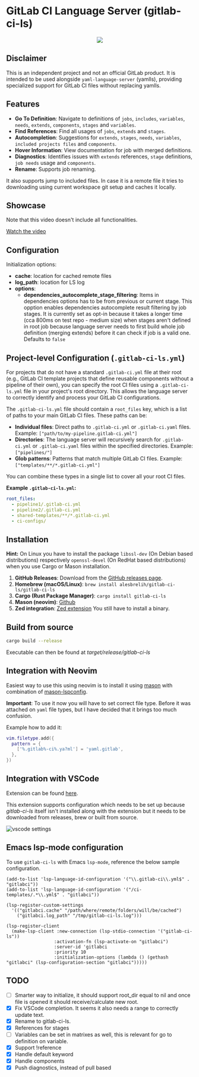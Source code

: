 # GitLab CI Language Server (gitlab-ci-ls)

<p align="center" width="100%">
    <img src="./docs/images/gitlab-ci-ls.png">
</p>

## Disclaimer

This is an independent project and not an official GitLab product.
It is intended to be used alongside `yaml-language-server` (yamlls), providing specialized support for GitLab CI files without replacing yamlls.

## Features

- **Go To Definition**: Navigate to definitions of `jobs`, `includes`, `variables`,
  `needs`, `extends`, `components`, `stages` and `variables`.
- **Find References**: Find all usages of `jobs`, `extends` and `stages`.
- **Autocompletion**: Suggestions for `extends`, `stages`, `needs`, `variables`, `included projects files` and `components`.
- **Hover Information**: View documentation for job with merged definitions.
- **Diagnostics**: Identifies issues with `extends` references, `stage` definitions, `job needs` usage and `components`.
- **Rename**: Supports job renaming.

It also supports jump to included files. In case it is a remote file it tries to downloading using
current workspace git setup and caches it locally.

## Showcase

Note that this video doesn't include all functionalities.

[Watch the video](https://vimeo.com/966578794)

## Configuration

Initialization options:

- **cache**: location for cached remote files
- **log_path**: location for LS log
- **options**:
  - **dependencies_autocomplete_stage_filtering**: Items in dependencies options has to be from previous or current stage. This opption enables dependencies autocomplete result filtering by job stages. It is currently set as opt-in because it takes a longer time (cca 800ms on test repo - medium size) when stages aren't defined in root job because language server needs to first build whole job definition (merging extends) before it can check if job is a valid one. Defaults to `false`

## Project-level Configuration (`.gitlab-ci-ls.yml`)

For projects that do not have a standard `.gitlab-ci.yml` file at their root (e.g., GitLab CI template projects that define reusable components without a pipeline of their own), you can specify the root CI files using a `.gitlab-ci-ls.yml` file in your project's root directory. This allows the language server to correctly identify and process your GitLab CI configurations.

The `.gitlab-ci-ls.yml` file should contain a `root_files` key, which is a list of paths to your main GitLab CI files. These paths can be:

-   **Individual files**: Direct paths to `.gitlab-ci.yml` or `.gitlab-ci.yaml` files.
    Example: `["path/to/my-pipeline.gitlab-ci.yml"]`
-   **Directories**: The language server will recursively search for `.gitlab-ci.yml` or `.gitlab-ci.yaml` files within the specified directories.
    Example: `["pipelines/"]`
-   **Glob patterns**: Patterns that match multiple GitLab CI files.
    Example: `["templates/**/*.gitlab-ci.yml"]`

You can combine these types in a single list to cover all your root CI files.

**Example `.gitlab-ci-ls.yml`:**

```yaml
root_files:
  - pipeline1/.gitlab-ci.yml
  - pipeline2/.gitlab-ci.yml
  - shared-templates/**/*.gitlab-ci.yml
  - ci-configs/
```

## Installation

**Hint:** On Linux you have to install the package `libssl-dev` (On Debian based distributions) respectively `openssl-devel` (On RedHat based distributions) when you use Cargo or Mason installation.

1. **GitHub Releases**: Download from the [GitHub releases page](https://github.com/alesbrelih/gitlab-ci-ls/releases).
2. **Homebrew (macOS/Linux)**: `brew install alesbrelih/gitlab-ci-ls/gitlab-ci-ls`
3. **Cargo (Rust Package Manager)**: `cargo install gitlab-ci-ls`
4. **Mason (neovim)**: [Github](https://github.com/williamboman/mason.nvim)
5. **Zed integration**: [Zed extension](https://zed.dev/extensions?query=gitlab-ci-ls) You still have to install a binary.

## Build from source

```sh
cargo build --release
```

Executable can then be found at _target/release/gitlab-ci-ls_

## Integration with Neovim

Easiest way to use this using neovim is to install it using [mason](https://github.com/williamboman/mason.nvim) with combination of [mason-lspconfig](https://github.com/williamboman/mason-lspconfig.nvim).

**Important**: To use it now you will have to set correct file type. Before it was attached on
`yaml` file types, but I have decided that it brings too much confusion.

Example how to add it:

```lua
vim.filetype.add({
  pattern = {
    ['%.gitlab%-ci%.ya?ml'] = 'yaml.gitlab',
  },
})
```

## Integration with VSCode

Extension can be found [here](https://marketplace.visualstudio.com/items?itemName=alesbrelih.gitlab-ci-ls).

This extension supports configuration which needs to be set up because _gitlab-ci-ls_
itself isn't installed along with the extension but it needs to be downloaded from
releases, brew or built from source.

![vscode settings](./docs/images/vscode-settings.jpg)

## Emacs lsp-mode configuration

To use `gitlab-ci-ls` with Emacs `lsp-mode`, reference the below sample
configuration.

```emacs-lisp
(add-to-list 'lsp-language-id-configuration '("\\.gitlab-ci\\.yml$" . "gitlabci"))
(add-to-list 'lsp-language-id-configuration '("/ci-templates/.*\\.yml$" . "gitlabci"))

(lsp-register-custom-settings
  '(("gitlabci.cache" "/path/where/remote/folders/will/be/cached")
    ("gitlabci.log_path" "/tmp/gitlab-ci-ls.log")))

(lsp-register-client
  (make-lsp-client :new-connection (lsp-stdio-connection '("gitlab-ci-ls"))
                  :activation-fn (lsp-activate-on "gitlabci")
                  :server-id 'gitlabci
                  :priority 10
                  :initialization-options (lambda () (gethash "gitlabci" (lsp-configuration-section "gitlabci")))))
```

## TODO

- [ ] Smarter way to initialize, it should support root_dir equal to nil and once file is opened it should receive/calculate new root.
- [x] Fix VSCode completion. It seems it also needs a range to correctly update text.
- [x] Rename to gitlab-ci-ls.
- [x] References for stages
- [ ] Variables can be set in matrixes as well, this is relevant for go to definition on variable.
- [x] Support !reference
- [x] Handle default keyword
- [x] Handle components
- [x] Push diagnostics, instead of pull based
